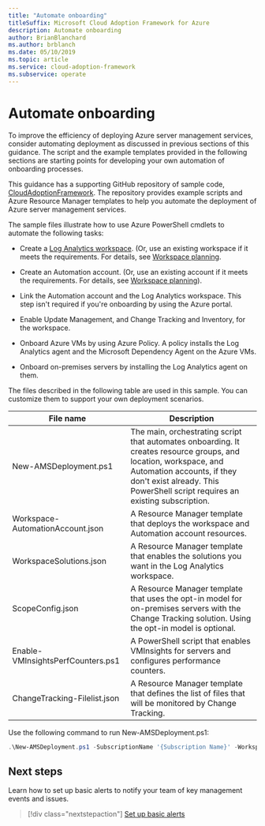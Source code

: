 ```yaml
---
title: "Automate onboarding"
titleSuffix: Microsoft Cloud Adoption Framework for Azure
description: Automate onboarding
author: BrianBlanchard
ms.author: brblanch
ms.date: 05/10/2019
ms.topic: article
ms.service: cloud-adoption-framework
ms.subservice: operate
---
```


# Automate onboarding

To improve the efficiency of deploying Azure server management services, consider automating deployment as discussed in previous sections of this guidance. The script and the example templates provided in the following sections are starting points for developing your own automation of onboarding processes.

This guidance has a supporting GitHub repository of sample code, [CloudAdoptionFramework](https://aka.ms/caf/manage/automation-samples). The repository provides example scripts and Azure Resource Manager templates to help you automate the deployment of Azure server management services.

The sample files illustrate how to use Azure PowerShell cmdlets to automate the following tasks:

- Create a [Log Analytics workspace](https://docs.microsoft.com/azure/azure-monitor/platform/manage-access). (Or, use an existing workspace if it meets the requirements. For details, see [Workspace planning](./prerequisites.md#log-analytics-workspace-and-automation-account-planning).

- Create an Automation account. (Or, use an existing account if it meets the requirements. For details, see [Workspace planning](./prerequisites.md#log-analytics-workspace-and-automation-account-planning)).

- Link the Automation account and the Log Analytics workspace. This step isn't required if you're onboarding by using the Azure portal.

- Enable Update Management, and Change Tracking and Inventory, for the workspace.

- Onboard Azure VMs by using Azure Policy. A policy installs the Log Analytics agent and the Microsoft Dependency Agent on the Azure VMs.

- Onboard on-premises servers by installing the Log Analytics agent on them.

The files described in the following table are used in this sample. You can customize them to support your own deployment scenarios.

| File name | Description |
|-----------|-------------|
| New-AMSDeployment.ps1 | The main, orchestrating script that automates onboarding. It creates resource groups, and location, workspace, and Automation accounts, if they don't exist already. This PowerShell script requires an existing subscription. |
| Workspace-AutomationAccount.json | A Resource Manager template that deploys the workspace and Automation account resources. |
| WorkspaceSolutions.json | A Resource Manager template that enables the  solutions you want in the Log Analytics workspace. |
| ScopeConfig.json | A Resource Manager template that uses the opt-in model for on-premises servers with the Change Tracking solution. Using the opt-in model is optional. |
| Enable-VMInsightsPerfCounters.ps1 | A PowerShell script that enables VMInsights for servers and configures performance counters. |
| ChangeTracking-Filelist.json | A Resource Manager template that defines the list of files that will be monitored by Change Tracking. |

Use the following command to run New-AMSDeployment.ps1:

```powershell
.\New-AMSDeployment.ps1 -SubscriptionName '{Subscription Name}' -WorkspaceName '{Workspace Name}' -WorkspaceLocation '{Azure Location}' -AutomationAccountName {Account Name} -AutomationAccountLocation {Account Location}
```

## Next steps

Learn how to set up basic alerts to notify your team of key management events and issues.

> [!div class="nextstepaction"]
> [Set up basic alerts](./setup-alerts.md)
